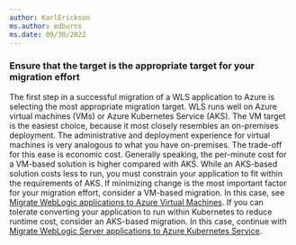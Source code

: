 ```yaml
---
author: KarlErickson
ms.author: edburns
ms.date: 09/30/2022
---
```


### Ensure that the target is the appropriate target for your migration effort

The first step in a successful migration of a WLS application to Azure is selecting the most appropriate migration target. WLS runs well on Azure virtual machines (VMs) or Azure Kubernetes Service (AKS). The VM target is the easiest choice, because it most closely resembles an on-premises deployment. The administrative and deployment experience for virtual machines is very analogous to what you have on-premises. The trade-off for this ease is economic cost. Generally speaking, the per-minute cost for a VM-based solution is higher compared with AKS. While an AKS-based solution costs less to run, you must constrain your application to fit within the requirements of AKS. If minimizing change is the most important factor for your migration effort, consider a VM-based migration. In this case, see [Migrate WebLogic applications to Azure Virtual Machines](../migrate-weblogic-to-virtual-machines.md). If you can tolerate converting your application to run within Kubernetes to reduce runtime cost, consider an AKS-based migration.  In this case, continue with [Migrate WebLogic Server applications to Azure Kubernetes Service](../migrate-weblogic-to-azure-kubernetes-service.md).
